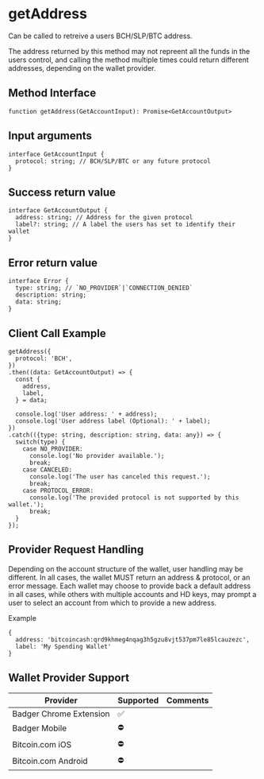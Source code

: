 # getAddress

Can be called to retreive a users BCH/SLP/BTC address.

The address returned by this method may not repreent all the funds in the users control, and calling the method multiple times could return different addresses, depending on the wallet provider.

## Method Interface

```
function getAddress(GetAccountInput): Promise<GetAccountOutput>
```


## Input arguments
```
interface GetAccountInput {
  protocol: string; // BCH/SLP/BTC or any future protocol
}
```


## Success return value
```
interface GetAccountOutput {
  address: string; // Address for the given protocol
  label?: string; // A label the users has set to identify their wallet
}
```


## Error return value
```
interface Error {
  type: string; // `NO_PROVIDER`|`CONNECTION_DENIED`
  description: string;
  data: string;
}
```


## Client Call Example
```
getAddress({
  protocol: 'BCH',
})
.then((data: GetAccountOutput) => {
  const {
    address,
    label,
  } = data;

  console.log('User address: ' + address);
  console.log('User address label (Optional): ' + label);
})
.catch(({type: string, description: string, data: any}) => {
  switch(type) {
    case NO_PROVIDER:
      console.log('No provider available.');
      break;
    case CANCELED:
      console.log('The user has canceled this request.');
      break;
    case PROTOCOL_ERROR:
      console.log('The provided protocol is not supported by this wallet.');
      break;
  }
});
```


## Provider Request Handling

Depending on the account structure of the wallet, user handling may be different. In all cases, the wallet MUST return an address & protocol, or an error message. Each wallet may choose to provide back a default address in all cases, while others with multiple accounts and HD keys, may prompt a user to select an account from which to provide a new address.

Example
```
{
  address: 'bitcoincash:qrd9khmeg4nqag3h5gzu8vjt537pm7le85lcauzezc',
  label: 'My Spending Wallet'
}
```

## Wallet Provider Support

| Provider                | Supported | Comments |
|-------------------------|-----------|----------|
| Badger Chrome Extension | ✅        |          |
| Badger Mobile           | ⛔️        |          |
| Bitcoin.com iOS         | ⛔️        |          |
| Bitcoin.com Android     | ⛔️        |          |
